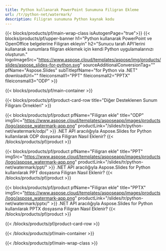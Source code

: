```yaml
---
title: Python kullanarak PowerPoint Sunumuna Filigran Ekleme
url: /tr/python-net/watermark/
description: Filigran sunumuna Python kaynak kodu
---
```


{{< blocks/products/pf/main-wrap-class isAutogenPage="true">}}
{{< blocks/products/pf/upper-banner h1="Python kullanarak PowerPoint ve OpenOffice belgelerine Filigran ekleyin" h2="Sunucu tarafı API'lerini kullanarak sunumlara filigran eklemek için kendi Python uygulamalarınızı oluşturun." logoImageSrc="https://www.aspose.cloud/templates/aspose/img/products/slides/aspose_slides-for-python.svg" sourceAdditionalConversionTag="" pfName="Aspose.Slides" subTitlepfName="for Python via .NET" downloadUrl="" fileiconsmall1="PPT" fileiconsmall2="PPTX" fileiconsmall3="ODP" >}}

{{< blocks/products/pf/main-container >}}

{{< blocks/products/pf/product-card-row title="Diğer Desteklenen Sunum Filigranı Örnekleri" >}}

{{< blocks/products/pf/product pfName="Filigran ekle" title="ODP" imgSrc="https://www.aspose.cloud/templates/asposeapp/images/products/logo/aspose_watermark-app.png" productLink="/slides/tr/python-net/watermark/odp/" >}}
.NET API aracılığıyla Aspose.Slides for Python kullanılarak ODP dosyasına Filigran Nasıl Eklenir?
{{< /blocks/products/pf/product >}}

{{< blocks/products/pf/product pfName="Filigran ekle" title="PPT" imgSrc="https://www.aspose.cloud/templates/asposeapp/images/products/logo/aspose_watermark-app.png" productLink="/slides/tr/python-net/watermark/ppt/" >}}
.NET API aracılığıyla Aspose.Slides for Python kullanılarak PPT dosyasına Filigran Nasıl Eklenir?
{{< /blocks/products/pf/product >}}

{{< blocks/products/pf/product pfName="Filigran ekle" title="PPTX" imgSrc="https://www.aspose.cloud/templates/asposeapp/images/products/logo/aspose_watermark-app.png" productLink="/slides/tr/python-net/watermark/pptx/" >}}
.NET API aracılığıyla Aspose.Slides for Python kullanılarak PPTX dosyasına Filigran Nasıl Eklenir?
{{< /blocks/products/pf/product >}}



{{< /blocks/products/pf/product-card-row >}}

{{< /blocks/products/pf/main-container >}}
    
{{< /blocks/products/pf/main-wrap-class >}}